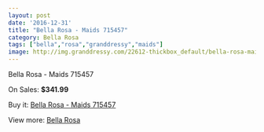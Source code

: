 ```yaml
---
layout: post
date: '2016-12-31'
title: "Bella Rosa - Maids 715457"
category: Bella Rosa
tags: ["bella","rosa","granddressy","maids"]
image: http://img.granddressy.com/22612-thickbox_default/bella-rosa-maids-715457.jpg
---
```

Bella Rosa - Maids 715457

On Sales: **$341.99**
<a href="https://www.granddressy.com/en/bella-rosa/21560-bella-rosa-maids-715457.html"><amp-img layout="responsive" width="600" height="600" src="//img.granddressy.com/22612-thickbox_default/bella-rosa-maids-715457.jpg" alt="Bella Rosa - Maids 715457 0" /></a>

Buy it: [Bella Rosa - Maids 715457](https://www.granddressy.com/en/bella-rosa/21560-bella-rosa-maids-715457.html "Bella Rosa - Maids 715457")

View more: [Bella Rosa](https://www.granddressy.com/en/498-bella-rosa "Bella Rosa")